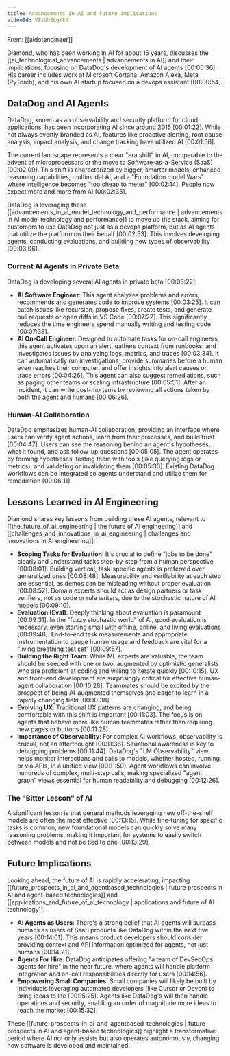 ```yaml
---
title: Advancements in AI and future implications
videoId: VZzUhELgYk4
---
```


From: [[aidotengineer]] <br/> 

Diamond, who has been working in AI for about 15 years, discusses the [[ai_technological_advancements | advancements in AI]] and their implications, focusing on DataDog's development of AI agents <a class="yt-timestamp" data-t="00:00:36">[00:00:36]</a>. His career includes work at Microsoft Cortana, Amazon Alexa, Meta (PyTorch), and his own AI startup focused on a devops assistant <a class="yt-timestamp" data-t="00:00:54">[00:00:54]</a>.

## DataDog and AI Agents

DataDog, known as an observability and security platform for cloud applications, has been incorporating AI since around 2015 <a class="yt-timestamp" data-t="00:01:22">[00:01:22]</a>. While not always overtly branded as AI, features like proactive alerting, root cause analysis, impact analysis, and change tracking have utilized AI <a class="yt-timestamp" data-t="00:01:56">[00:01:56]</a>.

The current landscape represents a clear "era shift" in AI, comparable to the advent of microprocessors or the move to Software-as-a-Service (SaaS) <a class="yt-timestamp" data-t="00:02:09">[00:02:09]</a>. This shift is characterized by bigger, smarter models, enhanced reasoning capabilities, multimodal AI, and a "Foundation model Wars" where intelligence becomes "too cheap to meter" <a class="yt-timestamp" data-t="00:02:14">[00:02:14]</a>. People now expect more and more from AI <a class="yt-timestamp" data-t="00:02:35">[00:02:35]</a>.

DataDog is leveraging these [[advancements_in_ai_model_technology_and_performance | advancements in AI model technology and performance]] to move up the stack, aiming for customers to use DataDog not just as a devops platform, but as AI agents that utilize the platform on their behalf <a class="yt-timestamp" data-t="00:02:53">[00:02:53]</a>. This involves developing agents, conducting evaluations, and building new types of observability <a class="yt-timestamp" data-t="00:03:06">[00:03:06]</a>.

### Current AI Agents in Private Beta

DataDog is developing several AI agents in private beta <a class="yt-timestamp" data-t="00:03:22">[00:03:22]</a>:

*   **AI Software Engineer**: This agent analyzes problems and errors, recommends and generates code to improve systems <a class="yt-timestamp" data-t="00:03:25">[00:03:25]</a>. It can catch issues like recursion, propose fixes, create tests, and generate pull requests or open diffs in VS Code <a class="yt-timestamp" data-t="00:07:22">[00:07:22]</a>. This significantly reduces the time engineers spend manually writing and testing code <a class="yt-timestamp" data-t="00:07:38">[00:07:38]</a>.
*   **AI On-Call Engineer**: Designed to automate tasks for on-call engineers, this agent activates upon an alert, gathers context from runbooks, and investigates issues by analyzing logs, metrics, and traces <a class="yt-timestamp" data-t="00:03:34">[00:03:34]</a>. It can automatically run investigations, provide summaries before a human even reaches their computer, and offer insights into alert causes or trace errors <a class="yt-timestamp" data-t="00:04:26">[00:04:26]</a>. This agent can also suggest remediations, such as paging other teams or scaling infrastructure <a class="yt-timestamp" data-t="00:05:51">[00:05:51]</a>. After an incident, it can write post-mortems by reviewing all actions taken by both the agent and humans <a class="yt-timestamp" data-t="00:06:26">[00:06:26]</a>.

### Human-AI Collaboration

DataDog emphasizes human-AI collaboration, providing an interface where users can verify agent actions, learn from their processes, and build trust <a class="yt-timestamp" data-t="00:04:47">[00:04:47]</a>. Users can see the reasoning behind an agent's hypotheses, what it found, and ask follow-up questions <a class="yt-timestamp" data-t="00:05:05">[00:05:05]</a>. The agent operates by forming hypotheses, testing them with tools (like querying logs or metrics), and validating or invalidating them <a class="yt-timestamp" data-t="00:05:30">[00:05:30]</a>. Existing DataDog workflows can be integrated so agents understand and utilize them for remediation <a class="yt-timestamp" data-t="00:06:11">[00:06:11]</a>.

## Lessons Learned in AI Engineering

Diamond shares key lessons from building these AI agents, relevant to [[the_future_of_ai_engineering | the future of AI engineering]] and [[challenges_and_innovations_in_ai_engineering | challenges and innovations in AI engineering]]:

*   **Scoping Tasks for Evaluation**: It's crucial to define "jobs to be done" clearly and understand tasks step-by-step from a human perspective <a class="yt-timestamp" data-t="00:08:01">[00:08:01]</a>. Building vertical, task-specific agents is preferred over generalized ones <a class="yt-timestamp" data-t="00:08:48">[00:08:48]</a>. Measurability and verifiability at each step are essential, as demos can be misleading without proper evaluation <a class="yt-timestamp" data-t="00:08:52">[00:08:52]</a>. Domain experts should act as design partners or task verifiers, not as code or rule writers, due to the stochastic nature of AI models <a class="yt-timestamp" data-t="00:09:10">[00:09:10]</a>.
*   **Evaluation (Eval)**: Deeply thinking about evaluation is paramount <a class="yt-timestamp" data-t="00:09:31">[00:09:31]</a>. In the "fuzzy stochastic world" of AI, good evaluation is necessary, even starting small with offline, online, and living evaluations <a class="yt-timestamp" data-t="00:09:48">[00:09:48]</a>. End-to-end task measurements and appropriate instrumentation to gauge human usage and feedback are vital for a "living breathing test set" <a class="yt-timestamp" data-t="00:09:57">[00:09:57]</a>.
*   **Building the Right Team**: While ML experts are valuable, the team should be seeded with one or two, augmented by optimistic generalists who are proficient at coding and willing to iterate quickly <a class="yt-timestamp" data-t="00:10:15">[00:10:15]</a>. UX and front-end development are surprisingly critical for effective human-agent collaboration <a class="yt-timestamp" data-t="00:10:28">[00:10:28]</a>. Teammates should be excited by the prospect of being AI-augmented themselves and eager to learn in a rapidly changing field <a class="yt-timestamp" data-t="00:10:38">[00:10:38]</a>.
*   **Evolving UX**: Traditional UX patterns are changing, and being comfortable with this shift is important <a class="yt-timestamp" data-t="00:11:03">[00:11:03]</a>. The focus is on agents that behave more like human teammates rather than requiring new pages or buttons <a class="yt-timestamp" data-t="00:11:28">[00:11:28]</a>.
*   **Importance of Observability**: For complex AI workflows, observability is crucial, not an afterthought <a class="yt-timestamp" data-t="00:11:36">[00:11:36]</a>. Situational awareness is key to debugging problems <a class="yt-timestamp" data-t="00:11:44">[00:11:44]</a>. DataDog's "LM Observability" view helps monitor interactions and calls to models, whether hosted, running, or via APIs, in a unified view <a class="yt-timestamp" data-t="00:11:50">[00:11:50]</a>. Agent workflows can involve hundreds of complex, multi-step calls, making specialized "agent graph" views essential for human readability and debugging <a class="yt-timestamp" data-t="00:12:26">[00:12:26]</a>.

### The "Bitter Lesson" of AI

A significant lesson is that general methods leveraging new off-the-shelf models are often the most effective <a class="yt-timestamp" data-t="00:13:15">[00:13:15]</a>. While fine-tuning for specific tasks is common, new foundational models can quickly solve many reasoning problems, making it important for systems to easily switch between models and not be tied to one <a class="yt-timestamp" data-t="00:13:29">[00:13:29]</a>.

## Future Implications

Looking ahead, the future of AI is rapidly accelerating, impacting [[future_prospects_in_ai_and_agentbased_technologies | future prospects in AI and agent-based technologies]] and [[applications_and_future_of_ai_technology | applications and future of AI technology]].

*   **AI Agents as Users**: There's a strong belief that AI agents will surpass humans as users of SaaS products like DataDog within the next five years <a class="yt-timestamp" data-t="00:14:01">[00:14:01]</a>. This means product developers should consider providing context and API information optimized for agents, not just humans <a class="yt-timestamp" data-t="00:14:21">[00:14:21]</a>.
*   **Agents For Hire**: DataDog anticipates offering "a team of DevSecOps agents for hire" in the near future, where agents will handle platform integration and on-call responsibilities directly for users <a class="yt-timestamp" data-t="00:14:56">[00:14:56]</a>.
*   **Empowering Small Companies**: Small companies will likely be built by individuals leveraging automated developers (like Cursor or Devon) to bring ideas to life <a class="yt-timestamp" data-t="00:15:25">[00:15:25]</a>. Agents like DataDog's will then handle operations and security, enabling an order of magnitude more ideas to reach the market <a class="yt-timestamp" data-t="00:15:32">[00:15:32]</a>.

These [[future_prospects_in_ai_and_agentbased_technologies | future prospects in AI and agent-based technologies]] highlight a transformative period where AI not only assists but also operates autonomously, changing how software is developed and maintained.